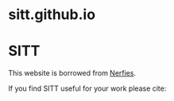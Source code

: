 # sitt.github.io
# SITT

This website is borrowed from [Nerfies](https://nerfies.github.io).

If you find SITT useful for your work please cite:
```
```
